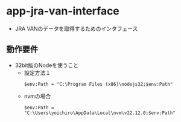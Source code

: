 # app-jra-van-interface
- JRA VANのデータを取得するためのインタフェース

## 動作要件
- 32bit版のNodeを使うこと
  - 設定方法１
      ```
      $env:Path = "C:\Program Files (x86)\nodejs32;$env:Path"
      ```
  - nvmの場合
      ```
      $env:Path = "C:\Users\yoichiro\AppData\Local\nvm\v22.12.0;$env:Path"
      ```



